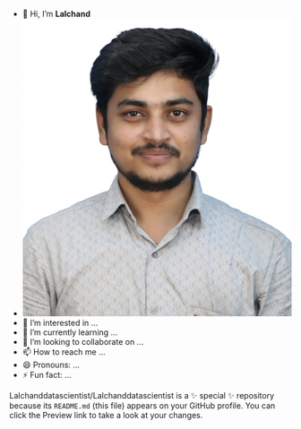 - 👋 Hi, I’m **Lalchand**
- ![Lalchand](https://github.com/Lalchanddatascientist/Lalchanddatascientist/blob/main/IMG_20250311_095601.png?raw=true)
- 👀 I’m interested in ...
- 🌱 I’m currently learning ...
- 💞️ I’m looking to collaborate on ...
- 📫 How to reach me ...
- 😄 Pronouns: ...
- ⚡ Fun fact: ...


Lalchanddatascientist/Lalchanddatascientist is a ✨ special ✨ repository because its `README.md` (this file) appears on your GitHub profile.
You can click the Preview link to take a look at your changes.

